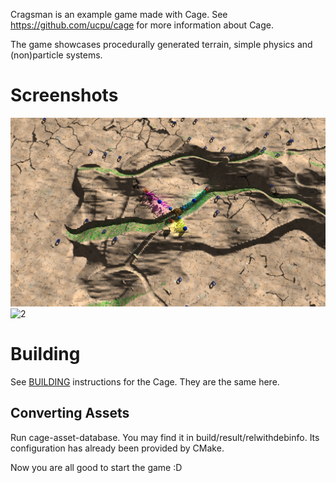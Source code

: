 Cragsman is an example game made with Cage. See https://github.com/ucpu/cage for more information about Cage.

The game showcases procedurally generated terrain, simple physics and (non)particle systems.

# Screenshots
![1](screenshots/1.png?raw=true)
![2](screenshots/2.png?raw=true)

# Building

See [BUILDING](https://github.com/ucpu/cage/blob/master/BUILDING.md) instructions for the Cage. They are the same here.

## Converting Assets

Run cage-asset-database. You may find it in build/result/relwithdebinfo. Its configuration has already been provided by CMake.

Now you are all good to start the game :D

